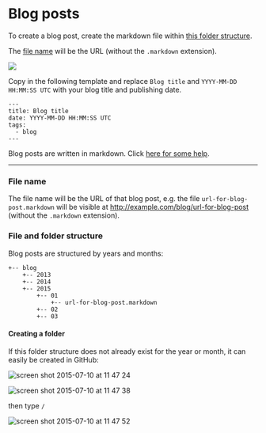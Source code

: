 # Blog posts

To create a blog post, create the markdown file within [this folder structure](#file-and-folder-structure).

The [file name](#file-name) will be the URL (without the `.markdown` extension).

![](https://cloud.githubusercontent.com/assets/885223/8651131/fc532534-296e-11e5-8ffc-63c4c991cae8.png)

Copy in the following template and replace `Blog title` and `YYYY-MM-DD HH:MM:SS UTC` with your blog title and publishing date.

```
---
title: Blog title
date: YYYY-MM-DD HH:MM:SS UTC
tags:
  - blog
---
```

Blog posts are written in markdown. Click [here for some help](https://guides.github.com/features/mastering-markdown/#syntax).

---

### File name

The file name will be the URL of that blog post, e.g. the file `url-for-blog-post.markdown` will be visible at http://example.com/blog/url-for-blog-post (without the `.markdown` extension).

### File and folder structure

Blog posts are structured by years and months:

```
+-- blog
    +-- 2013
    +-- 2014
    +-- 2015
        +-- 01
            +-- url-for-blog-post.markdown
        +-- 02
        +-- 03
```

#### Creating a folder

If this folder structure does not already exist for the year or month, it can easily be created in GitHub:

![screen shot 2015-07-10 at 11 47 24](https://cloud.githubusercontent.com/assets/885223/8617206/7d2a7c0c-26f9-11e5-9ab6-9429de98ad0c.png)

![screen shot 2015-07-10 at 11 47 38](https://cloud.githubusercontent.com/assets/885223/8617207/7d587dbe-26f9-11e5-839c-2c9a002f225e.png)

then type `/`

![screen shot 2015-07-10 at 11 47 52](https://cloud.githubusercontent.com/assets/885223/8617208/7d722b7e-26f9-11e5-88ab-3584f753f1f3.png)
